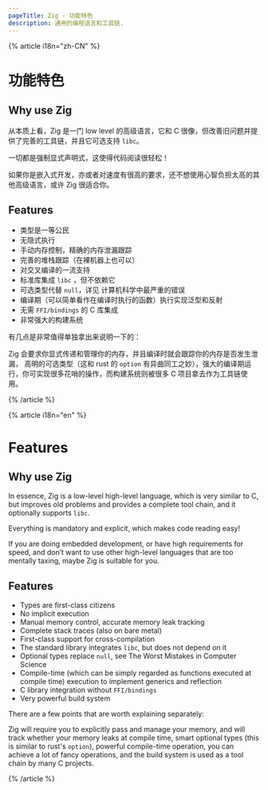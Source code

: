 ```yaml
---
pageTitle: Zig - 功能特色
description: 通用的编程语言和工具链.
---
```


{% article i18n="zh-CN" %}

# 功能特色

## Why use Zig

从本质上看，Zig 是一门 low level 的高级语言，它和 C 很像，但改善旧问题并提供了完善的工具链，并且它可选支持 `libc`。

一切都是强制显式声明式，这使得代码阅读很轻松！

如果你是嵌入式开发，亦或者对速度有很高的要求，还不想使用心智负担太高的其他高级语言，或许 Zig 很适合你。

## Features

- 类型是一等公民
- 无隐式执行
- 手动内存控制，精确的内存泄漏跟踪
- 完善的堆栈跟踪（在裸机器上也可以）
- 对交叉编译的一流支持
- 标准库集成 `libc` ，但不依赖它
- 可选类型代替 `null`，详见 计算机科学中最严重的错误
- 编译期（可以简单看作在编译时执行的函数）执行实现泛型和反射
- 无需 `FFI/bindings` 的 C 库集成
- 非常强大的构建系统

有几点是非常值得单独拿出来说明一下的：

Zig 会要求你显式传递和管理你的内存，并且编译时就会跟踪你的内存是否发生泄漏， 高明的可选类型（这和 rust 的 `option` 有异曲同工之妙），强大的编译期运行，你可实现很多花哨的操作，而构建系统则被很多 C 项目拿去作为工具链使用。

{% /article %}

{% article i18n="en" %}

# Features

## Why use Zig

In essence, Zig is a low-level high-level language, which is very similar to C, but improves old problems and provides a complete tool chain, and it optionally supports `libc`.

Everything is mandatory and explicit, which makes code reading easy!

If you are doing embedded development, or have high requirements for speed, and don’t want to use other high-level languages ​​that are too mentally taxing, maybe Zig is suitable for you.

## Features

- Types are first-class citizens
- No implicit execution
- Manual memory control, accurate memory leak tracking
- Complete stack traces (also on bare metal)
- First-class support for cross-compilation
- The standard library integrates `libc`, but does not depend on it
- Optional types replace `null`, see The Worst Mistakes in Computer Science
- Compile-time (which can be simply regarded as functions executed at compile time) execution to implement generics and reflection
- C library integration without `FFI/bindings`
- Very powerful build system

There are a few points that are worth explaining separately:

Zig will require you to explicitly pass and manage your memory, and will track whether your memory leaks at compile time, smart optional types (this is similar to rust's `option`), powerful compile-time operation, you can achieve a lot of fancy operations, and the build system is used as a tool chain by many C projects.

{% /article %}